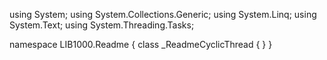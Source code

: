 ﻿using System;
using System.Collections.Generic;
using System.Linq;
using System.Text;
using System.Threading.Tasks;

namespace LIB1000.Readme
{
    class _ReadmeCyclicThread
    {
    }
}
